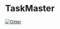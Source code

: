 # TaskMaster

[![Gitter](https://badges.gitter.im/Join%20Chat.svg)](https://gitter.im/BenchLord/TaskMaster?utm_source=badge&utm_medium=badge&utm_campaign=pr-badge&utm_content=badge)